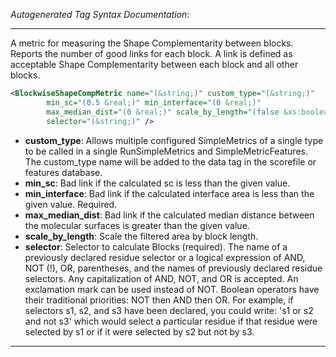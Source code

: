 <!-- THIS IS AN AUTOGENERATED FILE: Don't edit it directly, instead change the schema definition in the code itself. -->

_Autogenerated Tag Syntax Documentation:_

---
A metric for measuring the Shape Complementarity between blocks. Reports the number of good links for each block. A link is defined as acceptable Shape Complementarity between each block and all other blocks.

```xml
<BlockwiseShapeCompMetric name="(&string;)" custom_type="(&string;)"
        min_sc="(0.5 &real;)" min_interface="(0 &real;)"
        max_median_dist="(0 &real;)" scale_by_length="(false &xs:boolean;)"
        selector="(&string;)" />
```

-   **custom_type**: Allows multiple configured SimpleMetrics of a single type to be called in a single RunSimpleMetrics and SimpleMetricFeatures. 
 The custom_type name will be added to the data tag in the scorefile or features database.
-   **min_sc**: Bad link if the calculated sc is less than the given value.
-   **min_interface**: Bad link if the calculated interface area is less than the given value. Required.
-   **max_median_dist**: Bad link if the calculated median distance between the molecular surfaces is greater than the given value.
-   **scale_by_length**: Scale the filtered area by block length.
-   **selector**: Selector to calculate Blocks (required). The name of a previously declared residue selector or a logical expression of AND, NOT (!), OR, parentheses, and the names of previously declared residue selectors. Any capitalization of AND, NOT, and OR is accepted. An exclamation mark can be used instead of NOT. Boolean operators have their traditional priorities: NOT then AND then OR. For example, if selectors s1, s2, and s3 have been declared, you could write: 's1 or s2 and not s3' which would select a particular residue if that residue were selected by s1 or if it were selected by s2 but not by s3.

---
